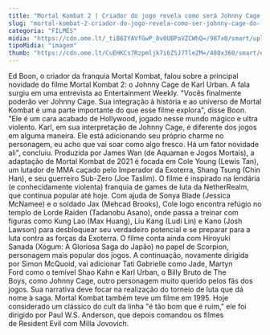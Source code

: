 ```yaml
---
title: "Mortal Kombat 2 | Criador do jogo revela como será Johnny Cage do filme"
slug: "mortal-kombat-2-criador-do-jogo-revela-como-ser-johnny-cage-do-filme"
categoria: "FILMES"
midia: "https://cdn.ome.lt/_tiB6IYAVfGwP_8v0UBPaVZCWhQ=/987x0/smart/uploads/conteudo/fotos/OMELETE_CAPA_-_2025-03-24T115557.895.png"
tipoMidia: "imagem"
thumb: "https://cdn.ome.lt/CuEHKCs7Rzpmljk7i6ZSJ7TleZM=/480x360/smart/extras/conteudos/omelete_THUMB_-_2025-03-24T115521.611.png"
---
```


Ed Boon, o criador da franquia Mortal Kombat, falou sobre a principal novidade do filme Mortal Kombat 2: o Johnny Cage de Karl Urban. A fala surgiu em uma entrevista ao Entertainment Weekly.
"Vocês finalmente poderão ver Johnny Cage. Sua integração à história e ao universo de Mortal Kombat é uma parte importante do que esse filme explora", disse Boon. "Ele é um cara acabado de Hollywood, jogado nesse mundo mágico e ultra violento. Karl, em sua interpretação de Johnny Cage, é diferente dos jogos em alguma maneira. Ele está adicionando seu próprio charme no personagem, eu acho que vai soar como algo fresco. Há um fator novidade ali", concluiu.
Produzida por James Wan (de Aquaman e Jogos Mortais), a adaptação de Mortal Kombat de 2021 é focada em Cole Young (Lewis Tan), um lutador de MMA caçado pelo Imperador da Exoterra, Shang Tsung (Chin Han), e seu guerreiro Sub-Zero (Joe Taslim). O filme é inspirado na lendária (e conhecidamente violenta) franquia de games de luta da NetherRealm, que continua popular até hoje.
Com ajuda de Sonya Blade (Jessica McNamee) e o soldado Jax (Mehcad Brooks), Cole logo encontra refúgio no templo de Lorde Raiden (Tadanobu Asano), onde passa a treinar com figuras como Kung Lao (Max Huang), Liu Kang (Ludi Lin) e Kano (Josh Lawson) para desbloquear seu verdadeiro potencial e se preparar para a luta contra as forças da Exoterra. O filme conta ainda com Hiroyuki Sanada (Xógum: A Gloriosa Saga do Japão) no papel de Scorpion, personagem mais popular dos jogos.
A continuação, novamente dirigida por Simon McQuoid, vai adicionar Tati Gabrielle como Jade, Martyn Ford como o temível Shao Kahn e Karl Urban, o Billy Bruto de The Boys, como Johnny Cage, outro personagem muito querido pelos fãs dos jogos. Sua narrativa deve focar na realização do torneio de luta que dá nome à saga.
Mortal Kombat também teve um filme em 1995. Hoje considerado um clássico do cult da linha "é tão bom que é ruim," ele foi dirigido por Paul W.S. Anderson, que depois comandou os filmes de Resident Evil com Milla Jovovich.